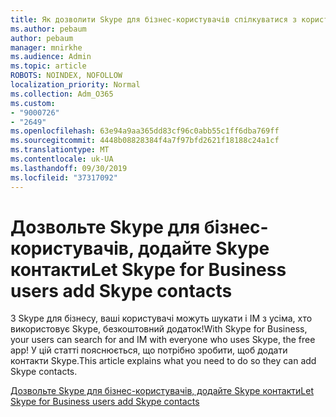 ```yaml
---
title: Як дозволити Skype для бізнес-користувачів спілкуватися з користувачами Skype
ms.author: pebaum
author: pebaum
manager: mnirkhe
ms.audience: Admin
ms.topic: article
ROBOTS: NOINDEX, NOFOLLOW
localization_priority: Normal
ms.collection: Adm_O365
ms.custom:
- "9000726"
- "2649"
ms.openlocfilehash: 63e94a9aa365dd83cf96c0abb55c1ff6dba769ff
ms.sourcegitcommit: 4448b08828384f4a7f97bfd2621f18188c24a1cf
ms.translationtype: MT
ms.contentlocale: uk-UA
ms.lasthandoff: 09/30/2019
ms.locfileid: "37317092"
---
```

# <a name="let-skype-for-business-users-add-skype-contacts"></a><span data-ttu-id="012eb-102">Дозвольте Skype для бізнес-користувачів, додайте Skype контакти</span><span class="sxs-lookup"><span data-stu-id="012eb-102">Let Skype for Business users add Skype contacts</span></span>

<span data-ttu-id="012eb-103">З Skype для бізнесу, ваші користувачі можуть шукати і IM з усіма, хто використовує Skype, безкоштовний додаток!</span><span class="sxs-lookup"><span data-stu-id="012eb-103">With Skype for Business, your users can search for and IM with everyone who uses Skype, the free app!</span></span> <span data-ttu-id="012eb-104">У цій статті пояснюється, що потрібно зробити, щоб додати контакти Skype.</span><span class="sxs-lookup"><span data-stu-id="012eb-104">This article explains what you need to do so they can add Skype contacts.</span></span>

[<span data-ttu-id="012eb-105">Дозвольте Skype для бізнес-користувачів, додайте Skype контакти</span><span class="sxs-lookup"><span data-stu-id="012eb-105">Let Skype for Business users add Skype contacts</span></span>](https://docs.microsoft.com/skypeforbusiness/set-up-skype-for-business-online/let-skype-for-business-users-add-skype-contacts)